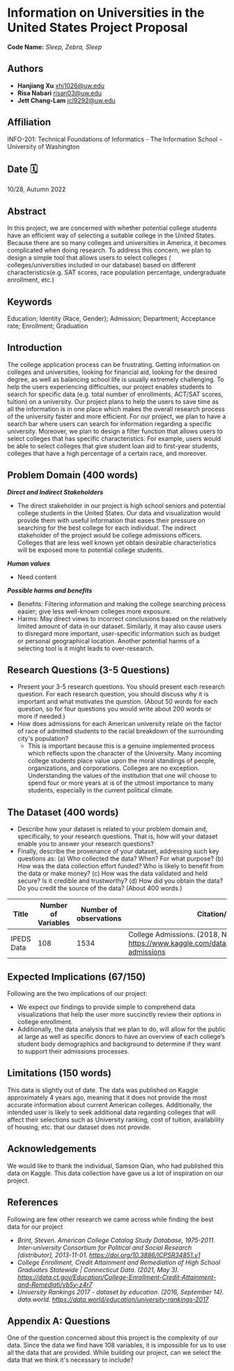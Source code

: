 # Information on Universities in the United States Project Proposal
**Code Name:** _Sleep, Zebra, Sleep_

## Authors
  * **Hanjiang Xu**    xhj1026@uw.edu
  * **Risa Nabari**    risan03@uw.edu
  * **Jett Chang-Lam**    jcl9292@uw.edu

## Affiliation
INFO-201: Technical Foundations of Informatics - The Information School - University of Washington

## Date 🗓
10/28, Autumn 2022

## Abstract
In this project, we are concerned with whether potential college students have an efficient way of selecting a suitable college in the United States. Because there are so many colleges and universities in America, it becomes complicated when doing research. To address this concern, we plan to design a simple tool that allows users to select colleges ( colleges/universities included in our database) based on different characteristics(e.g. SAT scores, race population percentage, undergraduate enrollment, etc.)

## Keywords
Education; Identity (Race, Gender); Admission; Department; Acceptance rate; Enrollment; Graduation

## Introduction
The college application process can be frustrating. Getting information on colleges and universities, looking for financial aid, looking for the desired degree, as well as balancing school life is usually extremely challenging. To help the users experiencing difficulties, our project enables students to search for specific data (e.g. total number of enrollments, ACT/SAT scores, tuition) on a university. Our project plans to help the users to save time as all the information is in one place which makes the overall research process of the university faster and more efficient. For our project, we plan to have a search bar where users can search for information regarding a specific university. Moreover, we plan to design a filter function that allows users to select colleges that has specific characteristics. For example, users would be able to select colleges that give student loan aid to first-year students, colleges that have a high percentage of a certain race, and moreover.

## Problem Domain (400 words)
**_Direct and Indirect Stakeholders_**
* The direct stakeholder in our project is high school seniors and potential college students in the United States. Our data and visualization would provide them with useful information that eases their pressure on searching for the best college for each individual. The indirect stakeholder of the project would be college admissions officers. Colleges that are less well known yet obtain desirable characteristics will be exposed more to potential college students.

**_Human values_**
* Need content

**_Possible harms and benefits_**
* Benefits: Filtering information and making the college searching process easier; give less well-known colleges more exposure.
* Harms: May direct views to incorrect conclusions based on the relatively limited amount of data in our dataset. Similarly, it may also cause users to disregard more important, user-specific information such as budget or personal geographical location. Another potential harms of a selecting tool is it might leads to over-research.


## Research Questions (3-5 Questions)
* Present your 3-5 research questions. You should present each research question. For each research question, you should discuss why it is important and what motivates the question. (About 50 words for each question, so for four questions you would write about 200 words or more if needed.)
* How does admissions for each American university relate on the factor of race of admitted students to the racial breakdown of the surrounding city's population?
  * This is important because this is a genuine implemented process which reflects upon the character of the University. Many incoming college students place value upon the moral standings of people, organizations, and corporations. Colleges are no exception. Understanding the values of the institution that one will choose to spend four or more years at is of the utmost importance to many students, especially in the current political climate.

## The Dataset (400 words)
* Describe how your dataset is related to your problem domain and, specifically, to your research questions. That is, how will your dataset enable you to answer your research questions?
* Finally, describe the provenance of your dataset, addressing such key questions as: (a) Who collected the data? When? For what purpose? (b) How was the data collection effort funded? Who is likely to benefit from the data or make money? (c) How was the data validated and held secure? Is it credible and trustworthy? (d) How did you obtain the data? Do you credit the source of the data? (About 400 words.)

| Title | Number of Variables | Number of observations | Citation/URLs |
| ------------- | -------------  | ------------- |  ------------- |
|IPEDS Data | 108 | 1534 | College Admissions. (2018, November 27). Kaggle. https://www.kaggle.com/datasets/samsonqian/college-admissions |

## Expected Implications (67/150)
Following are the two implications of our project:
* We expect our findings to provide simple to comprehend data visualizations that help the user more succinctly review their options in college enrollment.
* Additionally, the data analysis that we plan to do, will allow for the public at large as well as specific donors to have an overview of each college’s student body demographics and background to determine if they want to support their admissions processes.

## Limitations (150 words)
This data is slightly out of date. The data was published on Kaggle approximately 4 years ago, meaning that it does not provide the most accurate information about current American colleges. Additionally, the intended user is likely to seek additional data regarding colleges that will affect their selections such as University ranking, cost of tuition, availability of housing, etc. that our dataset does not provide.

## Acknowledgements
We would like to thank the individual, Samson Qian, who had published this data on Kaggle. This data collection have gave us a lot of inspiration on our project.

## References
Following are few other research we came across while finding the best data for our project
 * _Brint, Steven. American College Catalog Study Database, 1975-2011. Inter-university Consortium for Political and Social Research [distributor], 2013-11-01. https://doi.org/10.3886/ICPSR34851.v1_
 * _College Enrollment, Credit Attainment and Remediation of High School Graduates Statewide | Connecticut Data. (2021, May 3). https://data.ct.gov/Education/College-Enrollment-Credit-Attainment-and-Remediati/vb5y-z4r7_
 * _University Rankings 2017 - dataset by education. (2016, September 14). data.world. https://data.world/education/university-rankings-2017_

## Appendix A: Questions
One of the question concerned about this project is the complexity of our data. Since the data we find have 108 variables, it is impossible for us to use all the data that are provided. While building our project, can we select the data that we think it's necessary to include?  
